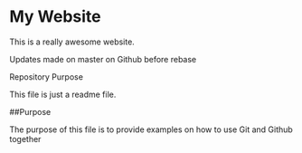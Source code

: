 # My Website

This is a really awesome website.

Updates made on master on Github before rebase

Repository Purpose

This file is just a readme file.

##Purpose 

The purpose of this file is to provide examples on how to use Git and Github together
